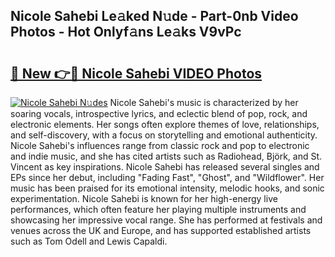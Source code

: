 ## Nicole Sahebi Le𝚊ked N𝚞de - Part-0nb Video Photos - Hot Onlyf𝚊ns Le𝚊ks V9vPc

# <h2><a href="http://ab43002.deff.icu/?id=Nicole+Sahebi">🔗 New 👉🔴 Nicole Sahebi VIDEO Photos</a></h2>

[![Nicole Sahebi N𝚞des](https://i.imgur.com/rIISA9y.gif)](http://ab43002.deff.icu/?id=Nicole+Sahebi)
Nicole Sahebi's music is characterized by her soaring vocals, introspective lyrics, and eclectic blend of pop, rock, and electronic elements. Her songs often explore themes of love, relationships, and self-discovery, with a focus on storytelling and emotional authenticity. Nicole Sahebi's influences range from classic rock and pop to electronic and indie music, and she has cited artists such as Radiohead, Björk, and St. Vincent as key inspirations. Nicole Sahebi has released several singles and EPs since her debut, including "Fading Fast", "Ghost", and "Wildflower". Her music has been praised for its emotional intensity, melodic hooks, and sonic experimentation. Nicole Sahebi is known for her high-energy live performances, which often feature her playing multiple instruments and showcasing her impressive vocal range. She has performed at festivals and venues across the UK and Europe, and has supported established artists such as Tom Odell and Lewis Capaldi.
